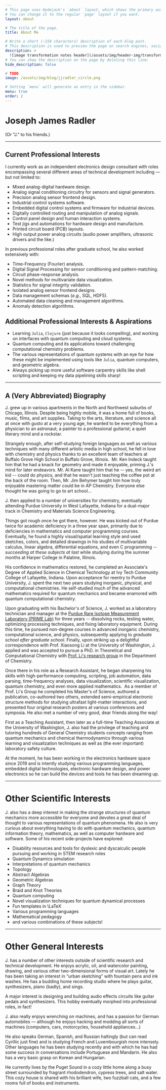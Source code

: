 ```yaml
---
# This page uses Hydejack's `about` layout, which shows the primary author's picture and about text at the top.
# You can change it to the regular `page` layout if you want.
layout: about

# The title of the page.
title: About Me

# Write a short (~150 characters) description of each blog post.
# This description is used to preview the page on search engines, social media, etc.
description: >
  ![image transformation notes header](/assets/img/header-img/transformation_notes_header.jpg)
# You can show the description on the page by deleting this line:
hide_description: false

# TODO
image: /assets/img/blog/jjradler_circle.png

# Setting `menu` will generate an entry in the sidebar.
menu: true
order: 2
---
```

# Joseph James Radler
(Or "J." to his friends.)

---

## Current Professional Interests

I currently work as an independent electronics design consultant with roles encompassing several different areas of technical development including — but not limited to:

* Mixed analog-digital hardware design.
* Analog signal conditioning circuitry for sensors and signal generators.
* Precision analog sensor frontend design.
* Industrial control systems software.
* Embedded digital control systems and firmware for industrial devices.
* Digitally controlled routing and manipulation of analog signals. 
* Control panel design and human interaction systems.
* Test jigs and automations for hardware design and manufacture.
* Printed circuit board (PCB) layouts. 
* High output power analog circuits (audio power amplifiers, ultrasonic drivers and the like.)

In previous professional roles after graduate school, he also worked extensively with: 

* Time-Frequency (Fourier) analysis.
* Digital Signal Processing for sensor conditioning and pattern-matching.
* Circuit phase-response analysis.
* Novel methods for multivariate data visualization.
* Statistics for signal integrity validation. 
* Isolated analog sensor frontend designs. 
* Data management schemas (*e.g.*, SQL, HDF5).
* Automated data cleaning and management algorithms.
* Anomaly detection algorithms. 

## Additional Professional Interests & Aspirations

* Learning `Julia`, `Clojure` (just because it looks compelling), and working on interfaces with quantum computing and cloud systems. 
* Quantum computing and its applications toward challenging computational chemistry problems. 
* The various representations of quantum systems with an eye for how these might be implemented using tools like `Julia`, quantum computers, and geometric algebra. 
* Always picking up more useful software carpentry skills like shell scripting and keeping my data pipelining skills sharp! 

---

## A (Very Abbreviated) Biography

J. grew up in various apartments in the North and Northwest suburbs of Chicago, Illinois. Despite being highly mobile, it was a home full of books, music, films, and art supplies. Taking to the arts, literature, and science all at once with gusto at a very young age, he wanted to be everything from a physician to an astronaut; a painter to a professional guitarist; a quiet literary mind and a rockstar.

Strangely enough, after self-studying foreign languages as well as various techniques with many different artistic media in high school, he fell in love with chemistry and physics thanks to an excellent team of teachers at Buffalo Grove High School in Buffalo Grove, Illinois.  Mr. Ken Indeck taught him that he had a knack for geometry and made it enjoyable, priming J.'s mind for later endeavors. Mr. Al Kane taught him that he -- yes, the weird art kid -- could do physics, and that he wasn't just teaching the coffee pot at the back of the room. Then, Mr. Jim Behymer taught him how truly enjoyable mastering matter could be in AP Chemistry. Everyone else thought he was going to go to art school...

J. then applied to a number of universities for chemistry, eventually attending Purdue University in West Lafayette, Indiana for a dual-major track in Chemistry and Materials Science Engineering.

Things got rough once he got there, however. He was kicked out of Purdue twice for academic deficiency in a three year span, primarily due to deficiencies in mathematics and computer programming courses. Eventually, he found a highly visual/spatial learning style and used sketches, colors, and detailed drawings in his studies of multivariable calculus, linear algebra, differential equations, and even C programming -- *succeeding at these subjects at last* while studying during the summer months at Harper College in Palatine, Illinois.

His confidence in mathematics restored, he completed an Associate's Degree of Applied Science in Chemical Technology at Ivy Tech Community College of Lafayette, Indiana. Upon acceptance for reentry to Purdue University, J. spent the next two years studying inorganic, physical, and computational chemistries. He self-studied much of the advanced mathematics required for quantum mechanics and became enamored with quantum computational chemistry.

Upon graduating with his Bachelor's of Science, J. worked as a laboratory technician and manager at the <a href="http://www.physics.purdue.edu/primelab/">Purdue Rare Isotope Measurement Laboratory (PRIME Lab)</a> for three years -- dissolving rocks, testing water, optimizing processing techniques, and fixing laboratory equipment. During this time, he pursued non-degree courses in advanced inorganic chemistry, computational science, and physics, subsequently applying to <em>graduate school after graduate school</em>. Finally, upon striking up a delightful correspondence with Prof. Xiaosong Li at the University of Washington, J. applied and was accepted to pursue a PhD. in Theoretical and Computational Chemistry with <a href="http://depts.washington.edu/ligroup/"> Prof. Li's research group</a> in the Department of Chemistry.

Once there in his role as a Research Assistant, he began sharpening his skills with high-performance computing, scripting, job automation, data parsing, time-frequency analyses, data visualization, scientific visualization, quantum chemistry, and even more applied mathematics.  As a member of Prof. Li's Group he completed his Master's of Science, authored a publication, co-authored two others, extended semi-empirical electronic structure methods for studying ultrafast light-matter interactions, and presented four original research posters at various conferences and symposia. He also met a number of very good, dear friends along the way!

First as a Teaching Assistant, then later as a full-time Teaching Associate at the University of Washington, J. also had the privilege of teaching and tutoring hundreds of General Chemistry students concepts ranging from quantum mechanics and chemical thermodynamics through various learning and visualization techniques as well as (the ever important) laboratory safety culture.

At the moment, he has been working in the electronics hardware space since 2019 and is intently studying various programming languages, embedded digital technologies, electronic hardware design, and power electronics so he can build the devices and tools he has been dreaming up.

<hr />

<h1>Other Scientific Interests</h1>
J. also has a deep interest in making the strange structures of quantum mechanics
more accessible for everyone and devotes a great deal of thought to various representations of quantum phenomena. He also is very curious about everything having to do with quantum mechanics, quantum information theory, mathematics, as well as computer hardware and software. Some of his recent side-projects have explored:

<ul style="list-style-type: disc">
 	<li>Disability resources and tools for dyslexic and dyscalculic people pursuing and working in STEM research roles</li>
  <li>Quantum Dynamics simulation</li>
  <li>Interpretations of quantum mechanics</li>
  <li>Topology</li>
 	<li>Abstract Algebras</li>
 	<li>Geometric Algebras</li>
  <li>Graph Theory</li>
 	<li>Braid and Knot Theories</li>
 	<li>Quantum computing</li>
 	<li>Novel visualization techniques for quantum dynamical processes</li>
 	<li>Fun templates in \LaTeX</li>
  <li>Various programming languages</li>
 	<li>Mathematical pedagogy</li>
  <li>and various combinations of these subjects!</li>
</ul>



<hr />

<h1>Other General Interests</h1>
J. has a number of other interests outside of scientific research and technical development. He enjoys acrylic, oil, and watercolor painting, drawing, and various other two-dimensional
forms of visual art. Lately he has been taking an interest in “urban sketching” with fountain pens and ink washes. He has a budding home recording studio where he plays guitar, synthesizers, piano (badly), and sings. 

A major interest is designing and building audio effects circuits like guitar pedals and synthesizers. This hobby eventually morphed into professional roles, in fact! 

J. also really enjoys wrenching on machines, and has a passion for German
automobiles — although he enjoys hacking and modding all
sorts of machines (computers, cars, motorcycles, household appliances...) 

He also speaks German, Spanish, and Russian haltingly (but can read Cyrillic just fine) and is studying French and Luxembourgish more intensely. Other languages he has been studying recently and with which he has had some success in conversations include Portuguese and
Mandarin. He also has a very basic grasp on Korean and Hungarian.  



He currently lives by the Puget Sound in a cozy little home along a busy street surrounded by fragrant rhododendron, cypress trees, and salt water. This cozy house is shared with his brilliant wife, two fuzzball cats, and a few rooms full of books and instruments.
